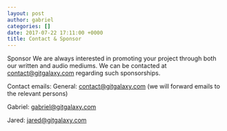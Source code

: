 ```yaml
---
layout: post
author: gabriel
categories: []
date: 2017-07-22 17:11:00 +0000
title: Contact & Sponsor
---
```


Sponsor
We are always interested in promoting your project through both our written and
audio mediums. We can be contacted at contact@gitgalaxy.com  regarding such
sponsorships.

Contact emails:
General: contact@gitgalaxy.com  (we will forward emails to the relevant persons)

Gabriel: gabriel@gitgalaxy.com

Jared: jared@gitgalaxy.com